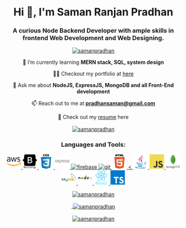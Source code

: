 <!-- <div style="disply:flex;flex-direction:column;justify-content:center"> -->
<div align="center" dir="auto">
<h1 align="center">Hi 👋, I'm Saman Ranjan Pradhan</h1>
<h3 align="center">A curious Node Backend Developer with ample skills in frontend Web Development and Web Designing.</h3>

<!-- <p> <img src="https://komarev.com/ghpvc/?username=samanpradhan&label=Profile%20views&color=0e75b6&style=flat" alt="samanpradhan" /> </p> -->

<p > <a href="https://github.com/ryo-ma/github-profile-trophy"><img src="https://github-profile-trophy.vercel.app/?username=samanpradhan" alt="samanpradhan" /></a> </p>

 🌱 I’m currently learning **MERN stack, SQL, system design**

 👨‍💻 Checkout my portfolio at <a href="https://SamanPradhan.github.io/" rel="nofollow">here</a>

 💬 Ask me about **NodeJS, ExpressJS, MongoDB and all Front-End development**

 📫 Reach out to me at **pradhansaman@gmail.com**

 📜 Check out my <a href="https://drive.google.com/file/d/1lubZiPX_Q1skORjKuNyY-rLHMvR68uAa/view?usp=sharing"> resume</a> here

<!-- <h3>Connect with me:</h3> -->
<p >
<a href="https://linkedin.com/in/samanpradhan" target="blank"><img align="center" src="https://raw.githubusercontent.com/rahuldkjain/github-profile-readme-generator/master/src/images/icons/Social/linked-in-alt.svg" alt="samanpradhan" height="30" width="40" /></a>
</p>

<h3 >Languages and Tools:</h3>
<p > <a href="https://aws.amazon.com" target="_blank" rel="noreferrer"> <img src="https://raw.githubusercontent.com/devicons/devicon/master/icons/amazonwebservices/amazonwebservices-original-wordmark.svg" alt="aws" width="40" height="40"/> </a> <a href="https://getbootstrap.com" target="_blank" rel="noreferrer"> <img src="https://raw.githubusercontent.com/devicons/devicon/master/icons/bootstrap/bootstrap-plain-wordmark.svg" alt="bootstrap" width="40" height="40"/> </a>   <a href="https://www.w3schools.com/css/" target="_blank" rel="noreferrer"> <img src="https://raw.githubusercontent.com/devicons/devicon/master/icons/css3/css3-original-wordmark.svg" alt="css3" width="40" height="40"/> </a> <a href="https://expressjs.com" target="_blank" rel="noreferrer"> <img src="https://raw.githubusercontent.com/devicons/devicon/master/icons/express/express-original-wordmark.svg" alt="express" width="40" height="40"/> </a> <a href="https://firebase.google.com/" target="_blank" rel="noreferrer"> <img src="https://www.vectorlogo.zone/logos/firebase/firebase-icon.svg" alt="firebase" width="40" height="40"/> </a> <a href="https://git-scm.com/" target="_blank" rel="noreferrer"> <img src="https://www.vectorlogo.zone/logos/git-scm/git-scm-icon.svg" alt="git" width="40" height="40"/> </a> <a href="https://www.w3.org/html/" target="_blank" rel="noreferrer"> <img src="https://raw.githubusercontent.com/devicons/devicon/master/icons/html5/html5-original-wordmark.svg" alt="html5" width="40" height="40"/> <<a href="https://www.java.com" target="_blank" rel="noreferrer"> <img src="https://raw.githubusercontent.com/devicons/devicon/master/icons/java/java-original.svg" alt="java" width="40" height="40"/> </a> <a href="https://developer.mozilla.org/en-US/docs/Web/JavaScript" target="_blank" rel="noreferrer"> <img src="https://raw.githubusercontent.com/devicons/devicon/master/icons/javascript/javascript-original.svg" alt="javascript" width="40" height="40"/> </a> <a href="https://www.mongodb.com/" target="_blank" rel="noreferrer"> <img src="https://raw.githubusercontent.com/devicons/devicon/master/icons/mongodb/mongodb-original-wordmark.svg" alt="mongodb" width="40" height="40"/> </a> <a href="https://www.mysql.com/" target="_blank" rel="noreferrer"> <img src="https://raw.githubusercontent.com/devicons/devicon/master/icons/mysql/mysql-original-wordmark.svg" alt="mysql" width="40" height="40"/> </a> <a href="https://nodejs.org" target="_blank" rel="noreferrer"> <img src="https://raw.githubusercontent.com/devicons/devicon/master/icons/nodejs/nodejs-original-wordmark.svg" alt="nodejs" width="40" height="40"/>  <a href="https://reactjs.org/" target="_blank" rel="noreferrer"> <img src="https://raw.githubusercontent.com/devicons/devicon/master/icons/react/react-original-wordmark.svg" alt="react" width="40" height="40"/> </a> <a href="https://www.typescriptlang.org/" target="_blank" rel="noreferrer"> <img src="https://raw.githubusercontent.com/devicons/devicon/master/icons/typescript/typescript-original.svg" alt="typescript" width="40" height="40"/> </ </p>

<p> <img src="https://github-readme-stats.vercel.app/api/top-langs?username=samanpradhan&show_icons=true&locale=en&layout=compact" alt="samanpradhan" /></p>
<!-- <p> <img src="https://github-readme-streak-stats.herokuapp.com/?user=SamanPradhan&count_private=true&show_icons=true&custom_title=Github&theme=algolia&hide_border=true&bg_color=0,000000,130F40&layout=compact&border_radius=10" alt="samanpradhan" /></p> -->
<p style="text-align:center">&nbsp;<img  align="center" src="https://github-readme-stats.vercel.app/api?username=samanpradhan&show_icons=true&locale=en" alt="samanpradhan" /></p>
<!-- <p style="text-align:center">&nbsp;<img  align="center" src="https://github-readme-stats.vercel.app/api?username=SamanPradhan&show_icons=true&count_private=true&theme=algolia&bg_color=0,000000,130F40&layout=compact&border_radius=10&hide_border=true" /></p> -->
<!-- <p><img align="center" src="https://github-readme-streak-stats.herokuapp.com/?user=samanpradhan&" alt="samanpradhan" /></p> -->
<p><img align="center" src="https://github-readme-streak-stats.herokuapp.com/?user=samanpradhan&" alt="samanpradhan" /></p>
  
  </div>

